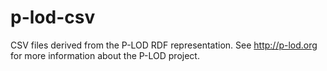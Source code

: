 # p-lod-csv
CSV files derived from the P-LOD RDF representation. See http://p-lod.org for more information about the P-LOD project.
